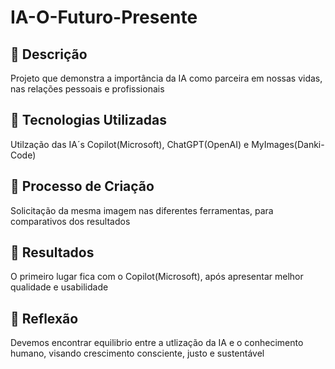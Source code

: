 # IA-O-Futuro-Presente 

## 📒 Descrição
Projeto que demonstra a importância da IA como parceira em nossas vidas, nas relações pessoais e profissionais

## 🤖 Tecnologias Utilizadas
Utilzação das IA´s Copilot(Microsoft), ChatGPT(OpenAI) e MyImages(Danki-Code)

## 🧐 Processo de Criação
Solicitação da mesma imagem nas diferentes ferramentas, para comparativos dos resultados

## 🚀 Resultados
O primeiro lugar fica com o Copilot(Microsoft), após apresentar melhor qualidade e usabilidade

## 💭 Reflexão 
Devemos encontrar equilibrio entre a utlização da IA e o conhecimento humano, visando crescimento consciente, justo e sustentável
